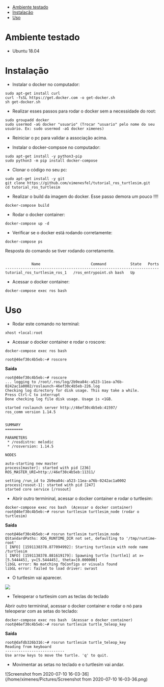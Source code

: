 
- [Ambiente testado](#Ambiente-testado)
- [Instalação](#Instalação)
- [Uso](#Uso)

# Ambiente testado

- Ubuntu 18.04



# Instalação

- Instalar o docker no computador:

```
sudo apt-get install curl
curl -fsSL https://get.docker.com -o get-docker.sh
sh get-docker.sh
```

- Realizar esses passos para rodar o docker sem a necessidade do root:

```
sudo groupadd docker
sudo usermod -aG docker "usuario" (Trocar "usuario" pelo nome do seu usuário. Ex: sudo usermod -aG docker ximenes)
```

- Reiniciar o pc para validar a associação acima.

- Instalar o docker-compsoe no computador:

```
sudo apt-get install -y python3-pip
sudo python3 -m pip install docker-compose
```

- Clonar o código no seu pc:

```
sudo apt-get install -y git
git clone https://github.com/ximenesfel/tutorial_ros_turtlesim.git
cd tutorial_ros_turtlesim
```
- Realizar o build da imagem do docker. Esse passo demora um pouco !!!!

```
docker-compose build
```

- Rodar o docker container:

```
docker-compose up -d
```

- Verificar se o docker está rodando corretamente:

```
docker-compose ps
```
Resposta do comando se tiver rodando corretamente.
```

            Name                       Command           State   Ports
----------------------------------------------------------------------
tutorial_ros_turtlesim_ros_1   /ros_entrypoint.sh bash   Up 
```

- Acessar o docker container:

```
docker-compose exec ros bash
```


# Uso

- Rodar este comando no terminal:

```
xhost +local:root
```

- Acessar o docker container e rodar o roscore:

```
docker-compose exec ros bash 

root@46ef30c4b5eb:~# roscore
```

**Saída**

```
root@46ef30c4b5eb:~# roscore
... logging to /root/.ros/log/2b9ea84c-a523-11ea-a76b-0242ac1a0002/roslaunch-46ef30c4b5eb-226.log
Checking log directory for disk usage. This may take a while.
Press Ctrl-C to interrupt
Done checking log file disk usage. Usage is <1GB.

started roslaunch server http://46ef30c4b5eb:41597/
ros_comm version 1.14.5


SUMMARY
========

PARAMETERS
 * /rosdistro: melodic
 * /rosversion: 1.14.5

NODES

auto-starting new master
process[master]: started with pid [236]
ROS_MASTER_URI=http://46ef30c4b5eb:11311/

setting /run_id to 2b9ea84c-a523-11ea-a76b-0242ac1a0002
process[rosout-1]: started with pid [247]
started core service [/rosout]
```

- Abrir outro termininal, acessar o docker container e rodar o turtlesim:

```
docker-compose exec ros bash  (Acessar o docker container)
root@46ef30c4b5eb:~# rosrun turtlesim turtlesim_node (rodar o turtlesim)
```

**Saída**

```
root@46ef30c4b5eb:~# rosrun turtlesim turtlesim_node
QStandardPaths: XDG_RUNTIME_DIR not set, defaulting to '/tmp/runtime-root'
[ INFO] [1591138378.877094992]: Starting turtlesim with node name /turtlesim
[ INFO] [1591138378.881619179]: Spawning turtle [turtle1] at x=[5.544445], y=[5.544445], theta=[0.000000]
libGL error: No matching fbConfigs or visuals found
libGL error: failed to load driver: swrast
```

- O turtlesim vai aparecer.

![](https://i.imgur.com/LjndADb.png)

- Teleoperar o turtlesim com as teclas do teclado

Abrir outro termininal, acessar o docker container e rodar o nó para teleoperar com as setas do teclado:

```
docker-compose exec ros bash  (Acessar o docker container)
root@46ef30c4b5eb:~# rosrun turtlesim turtle_teleop_key
```

**Saída**

```
root@dafdb326b316:~# rosrun turtlesim turtle_teleop_key 
Reading from keyboard
---------------------------
Use arrow keys to move the turtle. 'q' to quit.
```

- Movimentar as setas no teclado e o turtlesim vai andar.

![Screenshot from 2020-07-10 16-03-36](/home/ximenes/Pictures/Screenshot from 2020-07-10 16-03-36.png)